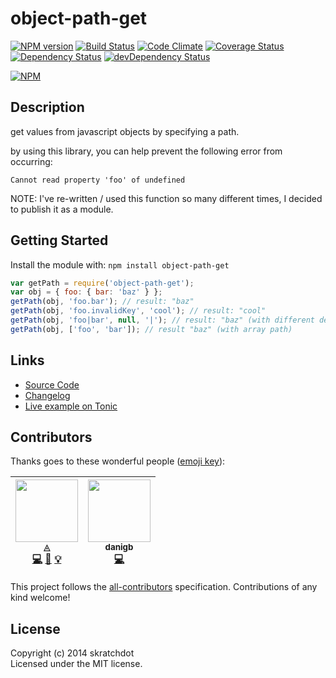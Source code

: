 # object-path-get

[![NPM version](https://badge.fury.io/js/object-path-get.svg)](http://badge.fury.io/js/object-path-get)
[![Build Status](https://travis-ci.org/skratchdot/object-path-get.png?branch=master)](https://travis-ci.org/skratchdot/object-path-get)
[![Code Climate](https://codeclimate.com/github/skratchdot/object-path-get.png)](https://codeclimate.com/github/skratchdot/object-path-get)
[![Coverage Status](https://coveralls.io/repos/skratchdot/object-path-get/badge.svg?branch=master&service=github)](https://coveralls.io/github/skratchdot/object-path-get?branch=master)
[![Dependency Status](https://david-dm.org/skratchdot/object-path-get.svg)](https://david-dm.org/skratchdot/object-path-get)
[![devDependency Status](https://david-dm.org/skratchdot/object-path-get/dev-status.svg)](https://david-dm.org/skratchdot/object-path-get#info=devDependencies)

[![NPM](https://nodei.co/npm/object-path-get.png)](https://npmjs.org/package/object-path-get)

## Description

get values from javascript objects by specifying a path.

by using this library, you can help prevent the following error from occurring:

```
Cannot read property 'foo' of undefined
```

NOTE: I've re-written / used this function so many different times, I decided to publish it
as a module.

## Getting Started

Install the module with: `npm install object-path-get`

```javascript
var getPath = require('object-path-get');
var obj = { foo: { bar: 'baz' } };
getPath(obj, 'foo.bar'); // result: "baz"
getPath(obj, 'foo.invalidKey', 'cool'); // result: "cool"
getPath(obj, 'foo|bar', null, '|'); // result: "baz" (with different delimiter)
getPath(obj, ['foo', 'bar']); // result "baz" (with array path)
```

## Links

* [Source Code](https://github.com/skratchdot/object-path-get)
* [Changelog](https://github.com/skratchdot/object-path-get/blob/master/CHANGELOG.md)
* [Live example on Tonic](https://tonicdev.com/npm/object-path-get)

## Contributors

Thanks goes to these wonderful people ([emoji key](https://github.com/kentcdodds/all-contributors#emoji-key)):

<!-- ALL-CONTRIBUTORS-LIST:START - Do not remove or modify this section -->

<!-- prettier-ignore -->
| [<img src="https://avatars1.githubusercontent.com/u/434470?v=4" width="100px;"/><br /><sub><b>◬</b></sub>](https://www.skratchdot.com/)<br />[💻](https://github.com/skratchdot/object-path-get/commits?author=skratchdot "Code") [📖](https://github.com/skratchdot/object-path-get/commits?author=skratchdot "Documentation") [💡](#example-skratchdot "Examples") | [<img src="https://avatars0.githubusercontent.com/u/7457?v=4" width="100px;"/><br /><sub><b>danigb</b></sub>](https://github.com/danigb)<br />[💻](https://github.com/skratchdot/object-path-get/commits?author=danigb "Code") |
| :---: | :---: |

<!-- ALL-CONTRIBUTORS-LIST:END -->

This project follows the [all-contributors](https://github.com/kentcdodds/all-contributors) specification. Contributions of any kind welcome!

## License

Copyright (c) 2014 skratchdot  
Licensed under the MIT license.
